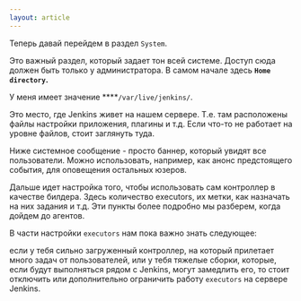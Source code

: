 ```yaml
---
layout: article
---
```

Теперь давай перейдем в раздел `System`.

Это важный раздел, который задает тон всей системе. Доступ сюда должен быть только у администратора. В самом начале здесь **`Home directory`.** 

У меня имеет значение ****`/var/live/jenkins/`.

Это место, где Jenkins живет на нашем сервере. Т.е. там расположены файлы настройки приложения, плагины и т.д. Если что-то не работает на уровне файлов, стоит заглянуть туда.

Ниже системное сообщение - просто баннер, который увидят все пользователи. Можно использовать, например, как анонс предстоящего события, для оповещения остальных юзеров.

Дальше идет настройка того, чтобы использовать сам контроллер в качестве билдера. Здесь количество executors, их метки, как назначать на них задания и т.д. Эти пункты более подробно мы разберем, когда дойдем до агентов. 

В части настройки `executors` нам пока важно знать следующее:

если у тебя сильно загруженный контроллер, на который прилетает много задач от пользователей, или у тебя тяжелые сборки, которые, если будут выполняться рядом с Jenkins, могут замедлить его, то стоит отключить или дополнительно ограничить работу `executors` на сервере Jenkins.
